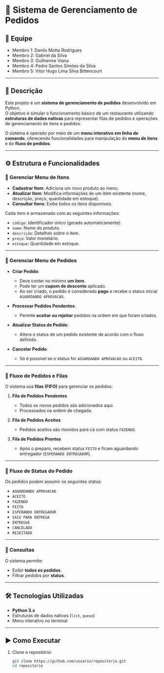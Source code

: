 # 🍔 Sistema de Gerenciamento de Pedidos

## 👥 Equipe
- Membro 1: Danilo Motta Rodrigues
- Membro 2: Gabriel da Silva
- Membro 3: Guilherme Viana
- Membro 4: Pedro Santos Simões da Silva
- Membro 5: Vitor Hugo Lima Silva Bittencourt

---

## 📖 Descrição
Este projeto é um **sistema de gerenciamento de pedidos** desenvolvido em Python.  
O objetivo é simular o funcionamento básico de um restaurante utilizando **estruturas de dados nativas** para representar filas de pedidos e operações de gerenciamento de itens e pedidos.

O sistema é operado por meio de um **menu interativo em linha de comando**, oferecendo funcionalidades para manipulação do **menu de itens** e do **fluxo de pedidos**.

---

## ⚙️ Estrutura e Funcionalidades

### 🔹 Gerenciar Menu de Itens
- **Cadastrar Item**: Adiciona um novo produto ao menu.  
- **Atualizar Item**: Modifica informações de um item existente (nome, descrição, preço, quantidade em estoque).  
- **Consultar Itens**: Exibe todos os itens disponíveis.  

Cada item é armazenado com as seguintes informações:
- `código`: Identificador único (gerado automaticamente).
- `nome`: Nome do produto.
- `descrição`: Detalhes sobre o item.
- `preço`: Valor monetário.
- `estoque`: Quantidade em estoque.

---

### 🔹 Gerenciar Menu de Pedidos
- **Criar Pedido**:  
  - Deve conter no mínimo **um item**.  
  - Pode ter um **cupom de desconto** aplicado.  
  - Ao ser criado, o pedido é considerado **pago** e recebe o status inicial `AGUARDANDO APROVACAO`.  

- **Processar Pedidos Pendentes**:  
  - Permite **aceitar ou rejeitar** pedidos na ordem em que foram criados.  

- **Atualizar Status de Pedido**:  
  - Altera o status de um pedido existente de acordo com o fluxo definido.  

- **Cancelar Pedido**:  
  - Só é possível se o status for `AGUARDANDO APROVACAO` ou `ACEITO`.

---

### 🔹 Fluxo de Pedidos e Filas
O sistema usa **filas (FIFO)** para gerenciar os pedidos:

1. **Fila de Pedidos Pendentes**  
   - Todos os novos pedidos são adicionados aqui.  
   - Processados na ordem de chegada.  

2. **Fila de Pedidos Aceitos**  
   - Pedidos aceitos são movidos para cá com status `FAZENDO`.  

3. **Fila de Pedidos Prontos**  
   - Após o preparo, recebem status `FEITO` e ficam aguardando entregador (`ESPERANDO ENTREGADOR`).  

---

### 🔹 Fluxo de Status do Pedido
Os pedidos podem assumir os seguintes status:

- `AGUARDANDO APROVACAO`
- `ACEITO`
- `FAZENDO`
- `FEITO`
- `ESPERANDO ENTREGADOR`
- `SAIU PARA ENTREGA`
- `ENTREGUE`
- `CANCELADO`
- `REJEITADO`

---

### 🔹 Consultas
O sistema permite:
- Exibir **todos os pedidos**.  
- Filtrar pedidos por **status**.  

---

## 🛠️ Tecnologias Utilizadas
- **Python 3.x**  
- Estruturas de dados nativas (`list`, `queue`)  
- Menu interativo no terminal  

---

## ▶️ Como Executar
1. Clone o repositório:
   ```bash
   git clone https://github.com/usuario/repositorio.git
   cd repositorio
